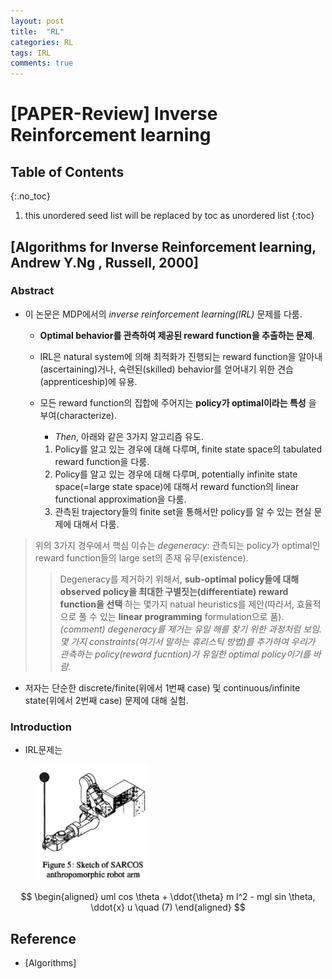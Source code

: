 ```yaml
---
layout: post
title:  "RL"
categories: RL
tags: IRL
comments: true
---
```


# [PAPER-Review] Inverse Reinforcement learning


## Table of Contents
{:.no_toc}
1. this unordered seed list will be replaced by toc as unordered list
{:toc}


## [Algorithms for Inverse Reinforcement learning, Andrew Y.Ng , Russell, 2000]

### Abstract

- 이 논문은 MDP에서의 _inverse reinforcement learning(IRL)_ 문제를 다룸.
  -  __Optimal behavior를 관측하여 제공된 reward function을 추출하는 문제__.
  - IRL은 natural system에 의해 최적화가 진행되는 reward function을 알아내(ascertaining)거나, 숙련된(skilled) behavior를 얻어내기 위한 견습(apprenticeship)에 유용.
  
  - 모든 reward function의 집합에 주어지는 __policy가 optimal이라는 특성__ 을 부여(characterize).
    - _Then_, 아래와 같은 3가지 알고리즘 유도.

    1.  Policy를 알고 있는 경우에 대해 다루며, finite state space의 tabulated reward function을 다룸.
    2.  Policy를 알고 있는 경우에 대해 다루며, potentially infinite state space(=large state space)에 대해서 reward function의 linear functional approximation을 다룸.
    3.  관측된 trajectory들의 finite set을 통해서만 policy를 알 수 있는 현실 문제에 대해서 다룸.

> 위의 3가지 경우에서 핵심 이슈는 _degeneracy_: 관측되는 policy가 optimal인 reward function들의 large set의 존재 유무(existence). 
> > Degeneracy를 제거하기 위해서, __sub-optimal policy들에 대해 observed policy을 최대한 구별짓는(differentiate) reward function을 선택__ 하는 몇가지 natual heuristics를 제안(따라서, 효율적으로 풀 수 있는 __linear programming__ formulation으로 품). 
> > _(comment) degeneracy를 제거는 유일 해를 찾기 위한 과정처럼 보임. 몇 가지 constraints(여기서 말하는 휴리스틱 방법)를 추가하여 우리가 관측하는 policy(reward fucntion)가 유일한 optimal policy이기를 바람._

- 저자는 단순한 discrete/finite(위에서 1번째 case) 및 continuous/infinite state(위에서 2번째 case) 문제에 대해 실험.

### Introduction

-  IRL문제는 
































<figure>
  <img alt="An image with a caption" src="/assets/img/Paper/LearnFromDemo/6.png" class="lead"   style="width:180px; height:=480px"/>
</figure>

$$
\begin{aligned}
uml cos \theta + \ddot{\theta} m l^2 - mgl sin \theta, \ddot{x} u  \quad (7)
\end{aligned}
$$





## Reference

- [Algorithms]